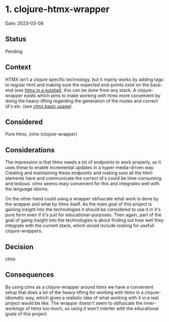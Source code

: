 # 1. clojure-htmx-wrapper

Date: 2023-03-08

## Status

Pending

## Context

HTMX isn't a clojure specific technology, but it mainly works by adding tags to regular html and making sure the expected end-points exist on the back-end (see [htmx in a nutshell](https://htmx.org/docs/#introduction), this can be done from any stack. A clojure-wrapper exists which aims to make working with htmx more convenient by doing the heavy-lifting regarding the generation of the routes and correct id's etc. (see [ctmx basic usage](https://github.com/whamtet/ctmx#usage)).

## Considered

Pure htmx, ctmx (clojure-wrapper)

## Considerations

The impression is that htmx needs a lot of endpoints to work properly, as it uses these to enable incremental updates in a hyper-media-driven way. Creating and maintaining these endpoints and making sure all the html-elements have and communicate the correct id's could be time-consuming and tedious. ctmx seems realy convenient for this and integrates well with the language idioms. 

On the other hand could using a wrapper obfuscate what work is done by the wrapper and what by htmx itself. As the main goal of this project is gaining insight into the technologies it should be considered to use it in it's pure form even if it's just for educational-purposes. Then again, part of the goal of gaing insight into the technologies is about finding out how well they integrate with the current stack, which would include looking for usefull clojure-wrappers.

## Decision

ctmx

## Consequences

By using ctmx as a clojure-wrapper around htmx we have a convenient setup that does a lot of the heavy-lifting for working with htmx in a clojure-idiomatic way, which gives a realistic idea of what working with it in a real project would be like. The wrapper doesn't seem to obfuscate the inner-workings of htmx too much, so using it won't interfer with the educational goals of this project.
